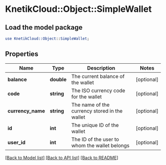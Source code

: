 # KnetikCloud::Object::SimpleWallet

## Load the model package
```perl
use KnetikCloud::Object::SimpleWallet;
```

## Properties
Name | Type | Description | Notes
------------ | ------------- | ------------- | -------------
**balance** | **double** | The current balance of the wallet | [optional] 
**code** | **string** | The ISO currency code for the wallet | [optional] 
**currency_name** | **string** | The name of the currency stored in the wallet | [optional] 
**id** | **int** | The unique ID of the wallet | [optional] 
**user_id** | **int** | The ID of the user to whom the wallet belongs | [optional] 

[[Back to Model list]](../README.md#documentation-for-models) [[Back to API list]](../README.md#documentation-for-api-endpoints) [[Back to README]](../README.md)


